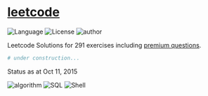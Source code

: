 # [leetcode](https://leetcode.com/)

![Language](https://img.shields.io/badge/language-Python%20-green.svg)
![License](https://img.shields.io/badge/license-MIT-blue.svg)
![author](https://img.shields.io/badge/author-tedye-blue.svg)

Leetcode Solutions for 291 exercises including [premium questions](https://leetcode.com/book/).

```python
# under construction...
```

Status as at Oct 11, 2015

![algorithm](https://img.shields.io/badge/algorithm-273%20%2F%20275%20-66ccff.svg)
![SQL](https://img.shields.io/badge/SQL-13%20%2F%2013%20-green.svg)
![Shell](https://img.shields.io/badge/Shell-4%20%2F%204%20-green.svg)
